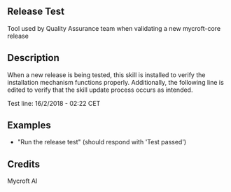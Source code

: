 ## Release Test
Tool used by Quality Assurance team when validating a new mycroft-core release

## Description 
When a new release is being tested, this skill is installed to verify the
installation mechanism functions properly.  Additionally, the following line
is edited to verify that the skill update process occurs as intended.

Test line:  16/2/2018 - 02:22 CET

## Examples 
* "Run the release test" (should respond with 'Test passed')

## Credits 
Mycroft AI
